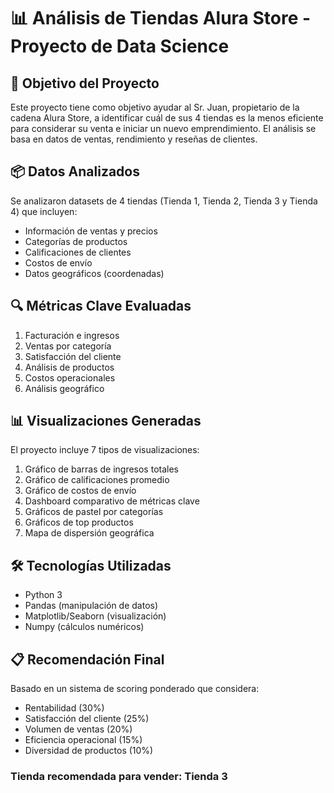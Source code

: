 # 📊 Análisis de Tiendas Alura Store - Proyecto de Data Science

## 🎯 Objetivo del Proyecto
Este proyecto tiene como objetivo ayudar al Sr. Juan, propietario de la cadena Alura Store, a identificar cuál de sus 4 tiendas es la menos eficiente para considerar su venta e iniciar un nuevo emprendimiento. El análisis se basa en datos de ventas, rendimiento y reseñas de clientes.
## 📦 Datos Analizados
Se analizaron datasets de 4 tiendas (Tienda 1, Tienda 2, Tienda 3 y Tienda 4) que incluyen:
- Información de ventas y precios
- Categorías de productos
- Calificaciones de clientes
- Costos de envío
- Datos geográficos (coordenadas)
## 🔍 Métricas Clave Evaluadas
1. Facturación e ingresos
2. Ventas por categoría
3. Satisfacción del cliente
4. Análisis de productos
5. Costos operacionales
6. Análisis geográfico
## 📊 Visualizaciones Generadas
El proyecto incluye 7 tipos de visualizaciones:
1. Gráfico de barras de ingresos totales
2. Gráfico de calificaciones promedio
3. Gráfico de costos de envío
4. Dashboard comparativo de métricas clave
5. Gráficos de pastel por categorías
6. Gráficos de top productos
7. Mapa de dispersión geográfica
## 🛠️ Tecnologías Utilizadas
- Python 3
- Pandas (manipulación de datos)
- Matplotlib/Seaborn (visualización)
- Numpy (cálculos numéricos)
## 📋 Recomendación Final
Basado en un sistema de scoring ponderado que considera:
- Rentabilidad (30%)
- Satisfacción del cliente (25%)
- Volumen de ventas (20%)
- Eficiencia operacional (15%)
- Diversidad de productos (10%)

### Tienda recomendada para vender: Tienda 3
